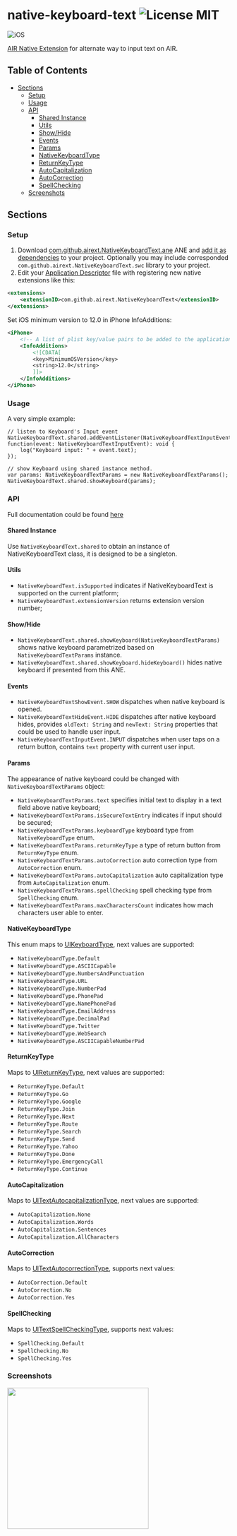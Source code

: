 native-keyboard-text ![License MIT](http://img.shields.io/badge/license-MIT-lightgray.svg)
==========

![iOS](https://img.shields.io/badge/iOS-12.0-blue)

[AIR Native Extension](http://www.adobe.com/devnet/air/native-extensions-for-air.html) for alternate way to input text on AIR.

## Table of Contents

- [Sections](#sections)
  - [Setup](#setup)
  - [Usage](#usage)
  - [API](#api)
    - [Shared Instance](#shared-instance)
    - [Utils](#utils)
    - [Show/Hide](#showhide)
    - [Events](#events)
    - [Params](#params)
    - [NativeKeyboardType](#nativekeyboardtype)
    - [ReturnKeyType](#returnkeytype)
    - [AutoCapitalization](#autocapitalization)
    - [AutoCorrection](#autocorrection)
    - [SpellChecking](#spellchecking)
  - [Screenshots](#screenshots)
  
## Sections

### Setup

1. Download [com.github.airext.NativeKeyboardText.ane](https://github.com/airext/native-keyboard-text/releases) ANE and [add it as dependencies](http://bit.ly/2xTSJry) to your project. Optionally you may include corresponded `com.github.airext.NativeKeyboardText.swc` library to your project.
2. Edit your [Application Descriptor](http://help.adobe.com/en_US/air/build/WS5b3ccc516d4fbf351e63e3d118666ade46-7ff1.html) file with registering new native extensions like this:
```xml
<extensions>
    <extensionID>com.github.airext.NativeKeyboardText</extensionID>
</extensions>
```

Set iOS minimum version to 12.0 in iPhone InfoAdditions:
```xml
<iPhone>
    <!-- A list of plist key/value pairs to be added to the application Info.plist -->
    <InfoAdditions>
        <![CDATA[
        <key>MinimumOSVersion</key>
        <string>12.0</string>
        ]]>
    </InfoAdditions>
</iPhone>
```

### Usage

A very simple example:

```actionscript3
// listen to Keyboard's Input event
NativeKeyboardText.shared.addEventListener(NativeKeyboardTextInputEvent.INPUT, function(event: NativeKeyboardTextInputEvent): void {
    log("Keyboard input: " + event.text);
});

// show Keyboard using shared instance method.
var params: NativeKeyboardTextParams = new NativeKeyboardTextParams();
NativeKeyboardText.shared.showKeyboard(params);
```

### API
Full documentation could be found [here](https://airext.github.io/native-keyboard-text/)

#### Shared Instance

Use `NativeKeyboardText.shared` to obtain an instance of NativeKeyboardText class, it is designed to be a singleton.

#### Utils

* `NativeKeyboardText.isSupported` indicates if NativeKeyboardText is supported on the current platform;
* `NativeKeyboardText.extensionVersion` returns extension version number;

#### Show/Hide 

* `NativeKeyboardText.shared.showKeyboard(NativeKeyboardTextParams)` shows native keyboard parametrized based on `NativeKeyboardTextParams` instance.
* `NativeKeyboardText.shared.showKeyboard.hideKeyboard()` hides native keyboard if presented from this ANE.

#### Events

* `NativeKeyboardTextShowEvent.SHOW` dispatches when native keyboard is opened.
* `NativeKeyboardTextHideEvent.HIDE` dispatches after native keyboard hides, provides `oldText: String` and `newText: String` properties that could be used to handle user input.
* `NativeKeyboardTextInputEvent.INPUT` dispatches when user taps on a return button, contains `text` property with current user input.

#### Params

The appearance of native keyboard could be changed with `NativeKeyboardTextParams` object:
* `NativeKeyboardTextParams.text` specifies initial text to display in a text field above native keyboard;
* `NativeKeyboardTextParams.isSecureTextEntry` indicates if input should be secured;
* `NativeKeyboardTextParams.keyboardType` keyboard type from `NativeKeyboardType` enum.
* `NativeKeyboardTextParams.returnKeyType` a type of return button from `ReturnKeyType` enum.
* `NativeKeyboardTextParams.autoCorrection` auto correction type from `AutoCorrection` enum.
* `NativeKeyboardTextParams.autoCapitalization` auto capitalization type from `AutoCapitalization` enum.
* `NativeKeyboardTextParams.spellChecking` spell checking type from `SpellChecking` enum.
* `NativeKeyboardTextParams.maxCharactersCount` indicates how mach characters user able to enter.

#### NativeKeyboardType

This enum maps to [UIKeyboardType](https://developer.apple.com/documentation/uikit/uikeyboardtype), next values are supported:
* `NativeKeyboardType.Default`
* `NativeKeyboardType.ASCIICapable`
* `NativeKeyboardType.NumbersAndPunctuation`
* `NativeKeyboardType.URL`
* `NativeKeyboardType.NumberPad`
* `NativeKeyboardType.PhonePad`
* `NativeKeyboardType.NamePhonePad`
* `NativeKeyboardType.EmailAddress`
* `NativeKeyboardType.DecimalPad`
* `NativeKeyboardType.Twitter`
* `NativeKeyboardType.WebSearch`
* `NativeKeyboardType.ASCIICapableNumberPad`

#### ReturnKeyType

Maps to [UIReturnKeyType](https://developer.apple.com/documentation/uikit/uireturnkeytype), next values are supported:
* `ReturnKeyType.Default`
* `ReturnKeyType.Go`
* `ReturnKeyType.Google`
* `ReturnKeyType.Join`
* `ReturnKeyType.Next`
* `ReturnKeyType.Route`
* `ReturnKeyType.Search`
* `ReturnKeyType.Send`
* `ReturnKeyType.Yahoo`
* `ReturnKeyType.Done`
* `ReturnKeyType.EmergencyCall`
* `ReturnKeyType.Continue`

#### AutoCapitalization

Maps to [UITextAutocapitalizationType](https://developer.apple.com/documentation/uikit/uitextautocapitalizationtype), next values are supported:
* `AutoCapitalization.None`
* `AutoCapitalization.Words`
* `AutoCapitalization.Sentences`
* `AutoCapitalization.AllCharacters`

#### AutoCorrection

Maps to [UITextAutocorrectionType](https://developer.apple.com/documentation/uikit/uitextautocorrectiontype), supports next values:
* `AutoCorrection.Default`
* `AutoCorrection.No`
* `AutoCorrection.Yes`

#### SpellChecking

Maps to [UITextSpellCheckingType](https://developer.apple.com/documentation/uikit/uitextspellcheckingtype), supports next values:
* `SpellChecking.Default`
* `SpellChecking.No`
* `SpellChecking.Yes`

### Screenshots

<img src="https://user-images.githubusercontent.com/158493/68086945-aa0c7b80-fe59-11e9-92a0-e2e9b4be41e9.jpeg" width="320" />
